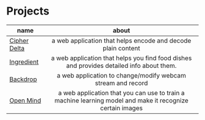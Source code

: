 # Projects

| name          | about           
| ------------- |:-------------:
| [Cipher Delta](https://cipher-delta.edrini.xyz/)      | a web application that helps encode and decode plain content
| [Ingredient](https://ingredient.now.sh/)     | a web application that helps you find food dishes and provides detailed info about them.
| [Backdrop](https://backdrop.vercel.app/) | a web application to change/modify webcam stream and record
| [Open Mind](https://cluster-11.github.io/open-mind/) | a web application that you can use to train a machine learning model and make it recognize certain images


